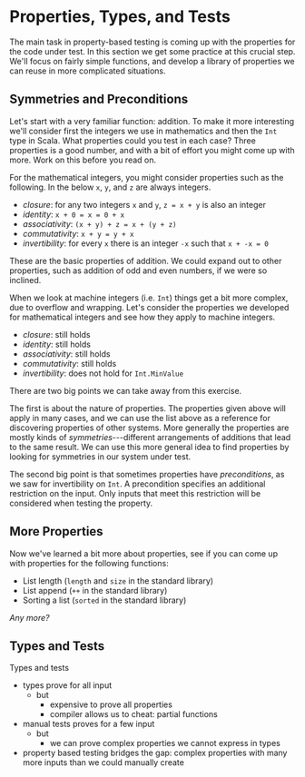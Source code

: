# Properties, Types, and Tests

The main task in property-based testing is coming up with the properties for the code under test. In this section we get some practice at this crucial step. We'll focus on fairly simple functions, and develop a library of properties we can reuse in more complicated situations.

## Symmetries and Preconditions

Let's start with a very familiar function: addition. To make it more interesting we'll consider first the integers we use in mathematics and then the `Int` type in Scala. What properties could you test in each case? Three properties is a good number, and with a bit of effort you might come up with more. Work on this before you read on.

For the mathematical integers, you might consider properties such as the following. In the below `x`, `y`, and `z` are always integers.

- *closure*: for any two integers `x` and `y`, `z = x + y` is also an integer
- *identity*: `x + 0 = x = 0 + x`
- *associativity*: `(x + y) + z = x + (y + z)`
- *commutativity*: `x + y = y + x`
- *invertibility*: for every `x` there is an integer `-x` such that `x + -x = 0`

These are the basic properties of addition. We could expand out to other properties, such as addition of odd and even numbers, if we were so inclined.

When we look at machine integers (i.e. `Int`) things get a bit more complex, due to overflow and wrapping. Let's consider the properties we developed for mathematical integers and see how they apply to machine integers.

- *closure*: still holds
- *identity*: still holds
- *associativity*: still holds
- *commutativity*: still holds
- *invertibility*: does not hold for `Int.MinValue`

There are two big points we can take away from this exercise. 

The first is about the nature of properties. The properties given above will apply in many cases, and we can use the list above as a reference for discovering properties of other systems. More generally the properties are mostly kinds of *symmetries*---different arrangements of additions that lead to the same result. We can use this more general idea to find properties by looking for symmetries in our system under test.

The second big point is that sometimes properties have *preconditions*, as we saw for invertibility on `Int`. A precondition specifies an additional restriction on the input. Only inputs that meet this restriction will be considered when testing the property.

## More Properties

Now we've learned a bit more about properties, see if you can come up with properties for the following functions:

- List length (`length` and `size` in the standard library)
- List append (`++` in the standard library)
- Sorting a list (`sorted` in the standard library)

_Any more?_


## Types and Tests

Types and tests
- types prove for all input
  - but
    - expensive to prove all properties
    - compiler allows us to cheat: partial functions
- manual tests proves for a few input
  - but
    - we can prove complex properties we cannot express in types
- property based testing bridges the gap: complex properties with many more inputs than we could manually create
